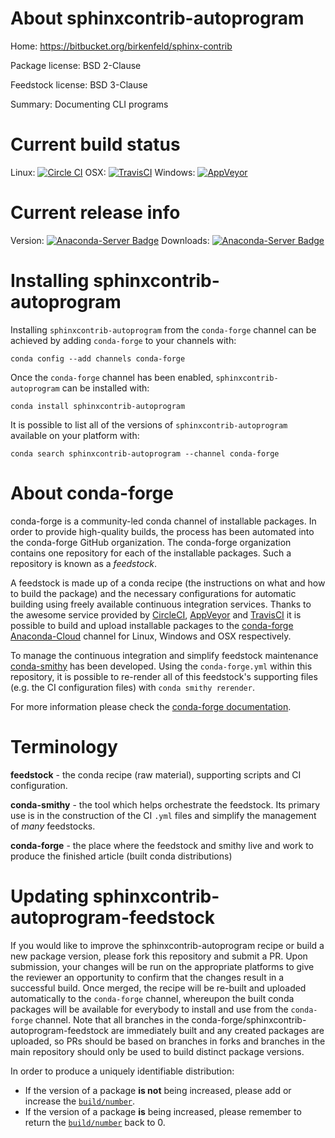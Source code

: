 About sphinxcontrib-autoprogram
===============================

Home: https://bitbucket.org/birkenfeld/sphinx-contrib

Package license: BSD 2-Clause

Feedstock license: BSD 3-Clause

Summary: Documenting CLI programs



Current build status
====================

Linux: [![Circle CI](https://circleci.com/gh/conda-forge/sphinxcontrib-autoprogram-feedstock.svg?style=shield)](https://circleci.com/gh/conda-forge/sphinxcontrib-autoprogram-feedstock)
OSX: [![TravisCI](https://travis-ci.org/conda-forge/sphinxcontrib-autoprogram-feedstock.svg?branch=master)](https://travis-ci.org/conda-forge/sphinxcontrib-autoprogram-feedstock)
Windows: [![AppVeyor](https://ci.appveyor.com/api/projects/status/github/conda-forge/sphinxcontrib-autoprogram-feedstock?svg=True)](https://ci.appveyor.com/project/conda-forge/sphinxcontrib-autoprogram-feedstock/branch/master)

Current release info
====================
Version: [![Anaconda-Server Badge](https://anaconda.org/conda-forge/sphinxcontrib-autoprogram/badges/version.svg)](https://anaconda.org/conda-forge/sphinxcontrib-autoprogram)
Downloads: [![Anaconda-Server Badge](https://anaconda.org/conda-forge/sphinxcontrib-autoprogram/badges/downloads.svg)](https://anaconda.org/conda-forge/sphinxcontrib-autoprogram)

Installing sphinxcontrib-autoprogram
====================================

Installing `sphinxcontrib-autoprogram` from the `conda-forge` channel can be achieved by adding `conda-forge` to your channels with:

```
conda config --add channels conda-forge
```

Once the `conda-forge` channel has been enabled, `sphinxcontrib-autoprogram` can be installed with:

```
conda install sphinxcontrib-autoprogram
```

It is possible to list all of the versions of `sphinxcontrib-autoprogram` available on your platform with:

```
conda search sphinxcontrib-autoprogram --channel conda-forge
```


About conda-forge
=================

conda-forge is a community-led conda channel of installable packages.
In order to provide high-quality builds, the process has been automated into the
conda-forge GitHub organization. The conda-forge organization contains one repository
for each of the installable packages. Such a repository is known as a *feedstock*.

A feedstock is made up of a conda recipe (the instructions on what and how to build
the package) and the necessary configurations for automatic building using freely
available continuous integration services. Thanks to the awesome service provided by
[CircleCI](https://circleci.com/), [AppVeyor](http://www.appveyor.com/)
and [TravisCI](https://travis-ci.org/) it is possible to build and upload installable
packages to the [conda-forge](https://anaconda.org/conda-forge)
[Anaconda-Cloud](http://docs.anaconda.org/) channel for Linux, Windows and OSX respectively.

To manage the continuous integration and simplify feedstock maintenance
[conda-smithy](http://github.com/conda-forge/conda-smithy) has been developed.
Using the ``conda-forge.yml`` within this repository, it is possible to re-render all of
this feedstock's supporting files (e.g. the CI configuration files) with ``conda smithy rerender``.

For more information please check the [conda-forge documentation](https://conda-forge.org/docs/).

Terminology
===========

**feedstock** - the conda recipe (raw material), supporting scripts and CI configuration.

**conda-smithy** - the tool which helps orchestrate the feedstock.
                   Its primary use is in the construction of the CI ``.yml`` files
                   and simplify the management of *many* feedstocks.

**conda-forge** - the place where the feedstock and smithy live and work to
                  produce the finished article (built conda distributions)


Updating sphinxcontrib-autoprogram-feedstock
============================================

If you would like to improve the sphinxcontrib-autoprogram recipe or build a new
package version, please fork this repository and submit a PR. Upon submission,
your changes will be run on the appropriate platforms to give the reviewer an
opportunity to confirm that the changes result in a successful build. Once
merged, the recipe will be re-built and uploaded automatically to the
`conda-forge` channel, whereupon the built conda packages will be available for
everybody to install and use from the `conda-forge` channel.
Note that all branches in the conda-forge/sphinxcontrib-autoprogram-feedstock are
immediately built and any created packages are uploaded, so PRs should be based
on branches in forks and branches in the main repository should only be used to
build distinct package versions.

In order to produce a uniquely identifiable distribution:
 * If the version of a package **is not** being increased, please add or increase
   the [``build/number``](http://conda.pydata.org/docs/building/meta-yaml.html#build-number-and-string).
 * If the version of a package **is** being increased, please remember to return
   the [``build/number``](http://conda.pydata.org/docs/building/meta-yaml.html#build-number-and-string)
   back to 0.